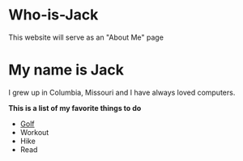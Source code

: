 # Who-is-Jack
This website will serve as an "About Me" page
# My name is Jack
I grew up in Columbia, Missouri and I have always loved computers.  

**This is a list of my favorite things to do**

* [Golf](Golf.READEME.md)
* Workout
* Hike
* Read
  
